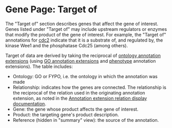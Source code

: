 # Gene Page: Target of

The "Target of" section describes genes that affect the gene of
interest. Genes listed under "Target of" may include upstream
regulators or enzymes that modify the product of the gene of
interest. For example, the "Target of" annotations for
[cdc2](/gene/SPBC11B10.09) indicate that it is a substrate of, and
regulated by, the kinase Wee1 and the phosphatase Cdc25 (among
others).

Target of data are derived by taking the reciprocal of [ontology
annotation
extensions](http://www.pombase.org/faqs/what-annotation-extension)
(using [GO annotation
extensions](documentation/gene-page-gene-ontology#ann_ext) and
[phenotype](/documentation/gene-page-phenotypes) annotation
extensions). The table includes:

-   Ontology: GO or FYPO, i.e. the ontology in which the annotation was
    made
-   Relationship: indicates how the genes are connected. The
    relationship is the reciprocal of the relation used in the
    originating annotation extension, as noted in the [Annotation
    extension relation display
    documentation](/documentation/annotation-extension-relation-display).
-   Gene: the gene whose product affects the gene of interest.
-   Product: the targeting gene's product description.
-   Reference (hidden in "summary" view): the source of the annotation.
